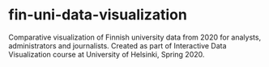 # fin-uni-data-visualization
Comparative visualization of Finnish university data from 2020 for analysts, administrators and journalists.
Created as part of Interactive Data Visualization course at University of Helsinki, Spring 2020.
